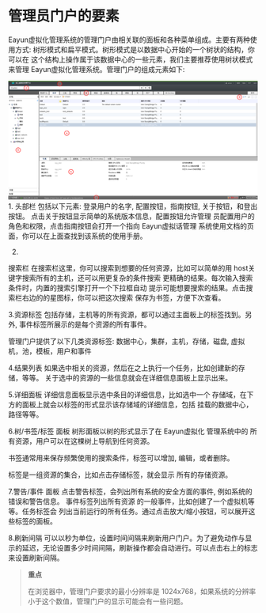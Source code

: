 # 管理员门户的要素

Eayun虚拟化管理系统的管理门户由相关联的面板和各种菜单组成。主要有两种使用方式:
树形模式和扁平模式。树形模式是以数据中心开始的一个树状的结构，你可以在
这个结构上操作属于该数据中心的一些元素，我们主要推荐使用树状模式来管理
Eayun虚拟化管理系统。管理门户的组成元素如下:

![要素介绍](../images/elements.png)
1.
头部栏
包括以下元素: 登录用户的名字, 配置按钮，指南按钮,
关于按钮，和登出按钮。
点击关于按钮显示简单的系统版本信息，配置按钮允许管理
员配置用户的角色和权限，点击指南按钮会打开一个指向 Eayun虚拟话管理
系统使用文档的页面，你可以在上面查找到该系统的使用手册。

2.
搜索栏
在搜索栏这里，你可以搜索到想要的任何资源，比如可以简单的用
host关键字搜索所有的主机，还可以用更复杂的条件搜索
更精确的结果。每次输入搜索条件时，内置的搜索引擎打开一个下拉框自动
提示可能想要搜索的结果。点击搜索栏右边的的星图标，你可以把这次搜索
保存为书签，方便下次查看。

3.资源标签
包括存储，主机等的所有资源，都可以通过主面板上的标签找到。另外,
事件标签所展示的是每个资源的所有事件。

管理门户提供了以下几类资源标签: 数据中心，集群，主机，存储，磁盘,
虚拟机，池，模板，用户和事件

4.结果列表
如果选中相关的资源，然后在之上执行一个任务，比如创建新的存储，等等。
关于选中的资源的一些信息就会在详细信息面板上显示出来。

5.详细面板
详细信息面板显示选中条目的详细信息，比如选中一个
存储域，在下方的面板上就会以标签的形式显示该存储域的详细信息，包括
挂载的数据中心，路径等等。

6.树/书签/标签 面板
树形面板以树的形式显示了在 Eayun虚拟化 管理系统中的
所有资源，用户可以在这棵树上导航到任何资源。

书签通常用来保存频繁使用的搜索条件，标签可以增加, 编辑，或者删除。

标签是一组资源的集合，比如点击存储标签，就会显示 所有的存储资源。

7.警告/事件 面板
点击警告标签，会列出所有系统的安全方面的事件, 例如系统的错误和警告信息。
事件标签列出所有资源 的一般事件，比如创建了一个虚拟机等等。任务标签会
列出当前运行的所有任务。通过点击放大/缩小按钮，可以展开这些标签的面板。

8.刷新间隔
可以以秒为单位，设置时间间隔来刷新用户门户。为了避免动作与显示的延迟，无论设置多少时间间隔，刷新操作都会自动进行。可以点击右上的标志来设置刷新间隔。

> **重点**
>
> 在浏览器中，管理门户要求的最小分辨率是 1024x768，如果系统的分辨率
> 小于这个数值，管理门户的显示可能会有一些问题。
